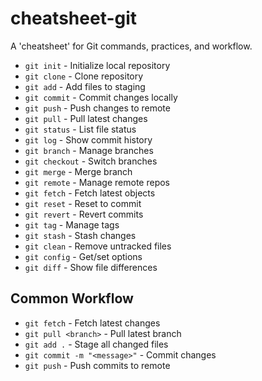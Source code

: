 # cheatsheet-git

A 'cheatsheet' for Git commands, practices, and workflow.

- `git init` - Initialize local repository
- `git clone` - Clone repository
- `git add` - Add files to staging  
- `git commit` - Commit changes locally
- `git push` - Push changes to remote
- `git pull` - Pull latest changes
- `git status` - List file status
- `git log` - Show commit history
- `git branch` - Manage branches
- `git checkout` - Switch branches
- `git merge` - Merge branch
- `git remote` - Manage remote repos
- `git fetch` - Fetch latest objects
- `git reset` - Reset to commit
- `git revert` - Revert commits
- `git tag` - Manage tags  
- `git stash` - Stash changes
- `git clean` - Remove untracked files
- `git config` - Get/set options
- `git diff` - Show file differences

## Common Workflow

- `git fetch` - Fetch latest changes
- `git pull <branch>` - Pull latest branch
- `git add .` - Stage all changed files 
- `git commit -m "<message>"` - Commit changes
- `git push` - Push commits to remote
